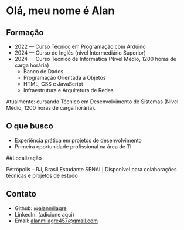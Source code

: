 # Olá, meu nome é Alan  

## Formação  
- 2022 — Curso Técnico em Programação com Arduino 
- 2024 — Curso de Inglês (nível Intermediário Superior)  
- 2024 — Curso Técnico de Informática (Nível Médio, 1200 horas de carga horária)  
  - Banco de Dados  
  - Programação Orientada a Objetos  
  - HTML, CSS e JavaScript  
  - Infraestrutura e Arquitetura de Redes  

Atualmente: cursando Técnico em Desenvolvimento de Sistemas (Nível Médio, 1200 horas de carga horária).  

## O que busco  
- Experiência prática em projetos de desenvolvimento  
- Primeira oportunidade profissional na área de TI  

##Localização

Petrópolis – RJ, Brasil
Estudante SENAI | Disponível para colaborações técnicas e projetos de estudo

## Contato  
- Github: [@alanmilagre](https://github.com/alanmilagre)
- LinkedIn: (adicione aqui)  
- Email: alanmilagre457@gmail.com
